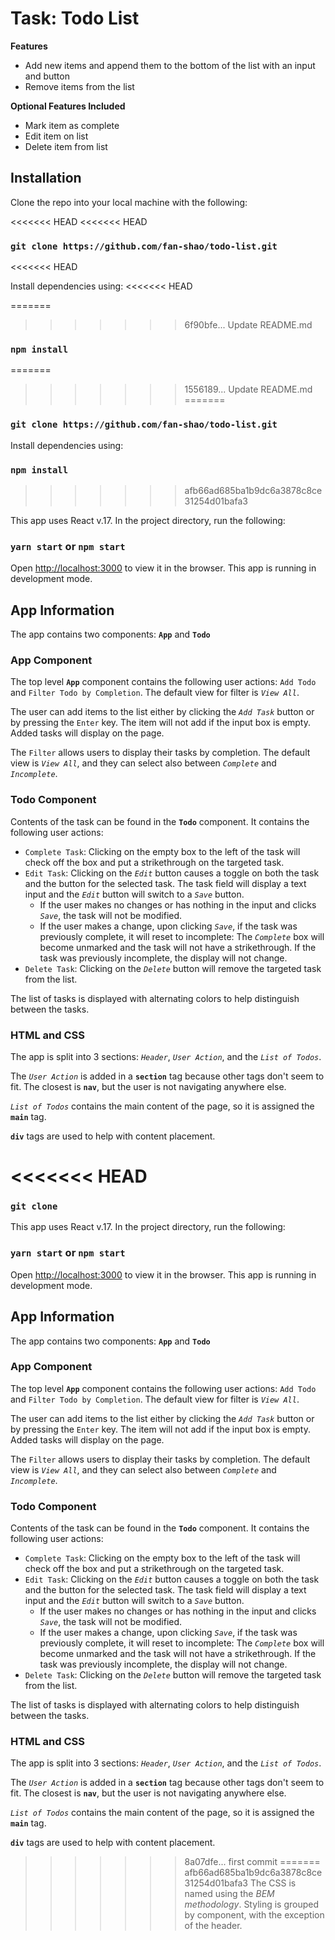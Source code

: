 # Task: Todo List

**Features**

- Add new items and append them to the bottom of the list with an input and button
- Remove items from the list

**Optional Features Included**

- Mark item as complete
- Edit item on list
- Delete item from list

## Installation

Clone the repo into your local machine with the following:

<<<<<<< HEAD
<<<<<<< HEAD
### `git clone https://github.com/fan-shao/todo-list.git`
<<<<<<< HEAD

Install dependencies using:
<<<<<<< HEAD

=======
>>>>>>> 6f90bfe... Update README.md
### `npm install`
=======
>>>>>>> 1556189... Update README.md
=======
### `git clone https://github.com/fan-shao/todo-list.git`

Install dependencies using:

### `npm install`
>>>>>>> afb66ad685ba1b9dc6a3878c8ce31254d01bafa3

This app uses React v.17. In the project directory, run the following:

### `yarn start` or `npm start`

Open [http://localhost:3000](http://localhost:3000) to view it in the browser. This app is running in development mode.

## App Information

The app contains two components: **`App`** and **`Todo`**

### App Component

The top level **`App`** component contains the following user actions: `Add Todo` and `Filter Todo by Completion`. The default view for filter is _`View All`_.

The user can add items to the list either by clicking the _`Add Task`_ button or by pressing the `Enter` key. The item will not add if the input box is empty. Added tasks will display on the page.

The `Filter` allows users to display their tasks by completion. The default view is _`View All`_, and they can select also between _`Complete`_ and _`Incomplete`_.

### Todo Component

Contents of the task can be found in the **`Todo`** component. It contains the following user actions:

- `Complete Task`: Clicking on the empty box to the left of the task will check off the box and put a strikethrough on the targeted task.
- `Edit Task`: Clicking on the _`Edit`_ button causes a toggle on both the task and the button for the selected task. The task field will display a text input and the _`Edit`_ button will switch to a _`Save`_ button.
  - If the user makes no changes or has nothing in the input and clicks _`Save`_, the task will not be modified.
  - If the user makes a change, upon clicking _`Save`_, if the task was previously complete, it will reset to incomplete: The _`Complete`_ box will become unmarked and the task will not have a strikethrough. If the task was previously incomplete, the display will not change.
- `Delete Task`: Clicking on the _`Delete`_ button will remove the targeted task from the list.

The list of tasks is displayed with alternating colors to help distinguish between the tasks.

### HTML and CSS

The app is split into 3 sections: _`Header`_, _`User Action`_, and the _`List of Todos`_.

The _`User Action`_ is added in a **`section`** tag because other tags don't seem to fit. The closest is **`nav`**, but the user is not navigating anywhere else.

_`List of Todos`_ contains the main content of the page, so it is assigned the **`main`** tag.

**`div`** tags are used to help with content placement.

<<<<<<< HEAD
=======
### `git clone`

This app uses React v.17. In the project directory, run the following:

### `yarn start` or `npm start`

Open [http://localhost:3000](http://localhost:3000) to view it in the browser. This app is running in development mode.

## App Information

The app contains two components: **`App`** and **`Todo`**

### App Component

The top level **`App`** component contains the following user actions: `Add Todo` and `Filter Todo by Completion`. The default view for filter is _`View All`_.

The user can add items to the list either by clicking the _`Add Task`_ button or by pressing the `Enter` key. The item will not add if the input box is empty. Added tasks will display on the page.

The `Filter` allows users to display their tasks by completion. The default view is _`View All`_, and they can select also between _`Complete`_ and _`Incomplete`_.

### Todo Component

Contents of the task can be found in the **`Todo`** component. It contains the following user actions:

- `Complete Task`: Clicking on the empty box to the left of the task will check off the box and put a strikethrough on the targeted task.
- `Edit Task`: Clicking on the _`Edit`_ button causes a toggle on both the task and the button for the selected task. The task field will display a text input and the _`Edit`_ button will switch to a _`Save`_ button.
  - If the user makes no changes or has nothing in the input and clicks _`Save`_, the task will not be modified.
  - If the user makes a change, upon clicking _`Save`_, if the task was previously complete, it will reset to incomplete: The _`Complete`_ box will become unmarked and the task will not have a strikethrough. If the task was previously incomplete, the display will not change.
- `Delete Task`: Clicking on the _`Delete`_ button will remove the targeted task from the list.

The list of tasks is displayed with alternating colors to help distinguish between the tasks.

### HTML and CSS

The app is split into 3 sections: _`Header`_, _`User Action`_, and the _`List of Todos`_.

The _`User Action`_ is added in a **`section`** tag because other tags don't seem to fit. The closest is **`nav`**, but the user is not navigating anywhere else.

_`List of Todos`_ contains the main content of the page, so it is assigned the **`main`** tag.

**`div`** tags are used to help with content placement.

>>>>>>> 8a07dfe... first commit
=======
>>>>>>> afb66ad685ba1b9dc6a3878c8ce31254d01bafa3
The CSS is named using the _BEM methodology_. Styling is grouped by component, with the exception of the header.
